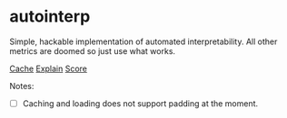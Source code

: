 # autointerp

Simple, hackable implementation of automated interpretability. All other metrics are doomed so just use what works.

[Cache](https://github.com/cadentj/autointerp/blob/master/demo/cache.py)
[Explain](https://github.com/cadentj/autointerp/blob/master/demo/explain.py)
[Score](https://github.com/cadentj/autointerp/blob/master/demo/score.py)

Notes:
- [ ] Caching and loading does not support padding at the moment.
